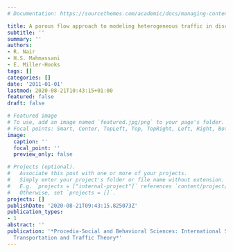 ```yaml
---
# Documentation: https://sourcethemes.com/academic/docs/managing-content/

title: A porous flow approach to modeling heterogeneous traffic in disordered systems
subtitle: ''
summary: ''
authors:
- R. Nair
- H.S. Mahmassani
- E. Miller-Hooks
tags: []
categories: []
date: '2011-01-01'
lastmod: 2020-08-21T10:43:15+01:00
featured: false
draft: false

# Featured image
# To use, add an image named `featured.jpg/png` to your page's folder.
# Focal points: Smart, Center, TopLeft, Top, TopRight, Left, Right, BottomLeft, Bottom, BottomRight.
image:
  caption: ''
  focal_point: ''
  preview_only: false

# Projects (optional).
#   Associate this post with one or more of your projects.
#   Simply enter your project's folder or file name without extension.
#   E.g. `projects = ["internal-project"]` references `content/project/deep-learning/index.md`.
#   Otherwise, set `projects = []`.
projects: []
publishDate: '2020-08-21T09:43:15.825073Z'
publication_types:
- 1
abstract: ''
publication: '*Procedia-Social and Behavioral Sciences: International Symposium on
  Transportation and Traffic Theory*'
---
```

